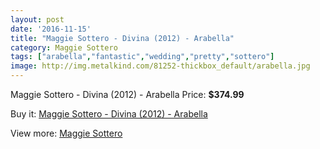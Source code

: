 ```yaml
---
layout: post
date: '2016-11-15'
title: "Maggie Sottero - Divina (2012) - Arabella"
category: Maggie Sottero
tags: ["arabella","fantastic","wedding","pretty","sottero"]
image: http://img.metalkind.com/81252-thickbox_default/arabella.jpg
---
```

Maggie Sottero - Divina (2012) - Arabella
Price: **$374.99**
<a href="https://www.metalkind.com/en/maggie-sottero/7695-arabella.html"><amp-img layout="responsive" width="600" height="600" src="//img.metalkind.com/81252-thickbox_default/arabella.jpg" alt="Maggie Sottero - Divina (2012) - Arabella 0" /></a>
<a href="https://www.metalkind.com/en/maggie-sottero/7695-arabella.html"><amp-img layout="responsive" width="600" height="600" src="//img.metalkind.com/81253-thickbox_default/arabella.jpg" alt="Maggie Sottero - Divina (2012) - Arabella 1" /></a>
<a href="https://www.metalkind.com/en/maggie-sottero/7695-arabella.html"><amp-img layout="responsive" width="600" height="600" src="//img.metalkind.com/81254-thickbox_default/arabella.jpg" alt="Maggie Sottero - Divina (2012) - Arabella 2" /></a>
<a href="https://www.metalkind.com/en/maggie-sottero/7695-arabella.html"><amp-img layout="responsive" width="600" height="600" src="//img.metalkind.com/81255-thickbox_default/arabella.jpg" alt="Maggie Sottero - Divina (2012) - Arabella 3" /></a>
<a href="https://www.metalkind.com/en/maggie-sottero/7695-arabella.html"><amp-img layout="responsive" width="600" height="600" src="//img.metalkind.com/81256-thickbox_default/arabella.jpg" alt="Maggie Sottero - Divina (2012) - Arabella 4" /></a>
<a href="https://www.metalkind.com/en/maggie-sottero/7695-arabella.html"><amp-img layout="responsive" width="600" height="600" src="//img.metalkind.com/81257-thickbox_default/arabella.jpg" alt="Maggie Sottero - Divina (2012) - Arabella 5" /></a>
<a href="https://www.metalkind.com/en/maggie-sottero/7695-arabella.html"><amp-img layout="responsive" width="600" height="600" src="//img.metalkind.com/81258-thickbox_default/arabella.jpg" alt="Maggie Sottero - Divina (2012) - Arabella 6" /></a>
<a href="https://www.metalkind.com/en/maggie-sottero/7695-arabella.html"><amp-img layout="responsive" width="600" height="600" src="//img.metalkind.com/81259-thickbox_default/arabella.jpg" alt="Maggie Sottero - Divina (2012) - Arabella 7" /></a>

Buy it: [Maggie Sottero - Divina (2012) - Arabella](https://www.metalkind.com/en/maggie-sottero/7695-arabella.html "Maggie Sottero - Divina (2012) - Arabella")

View more: [Maggie Sottero](https://www.metalkind.com/en/81-maggie-sottero "Maggie Sottero")